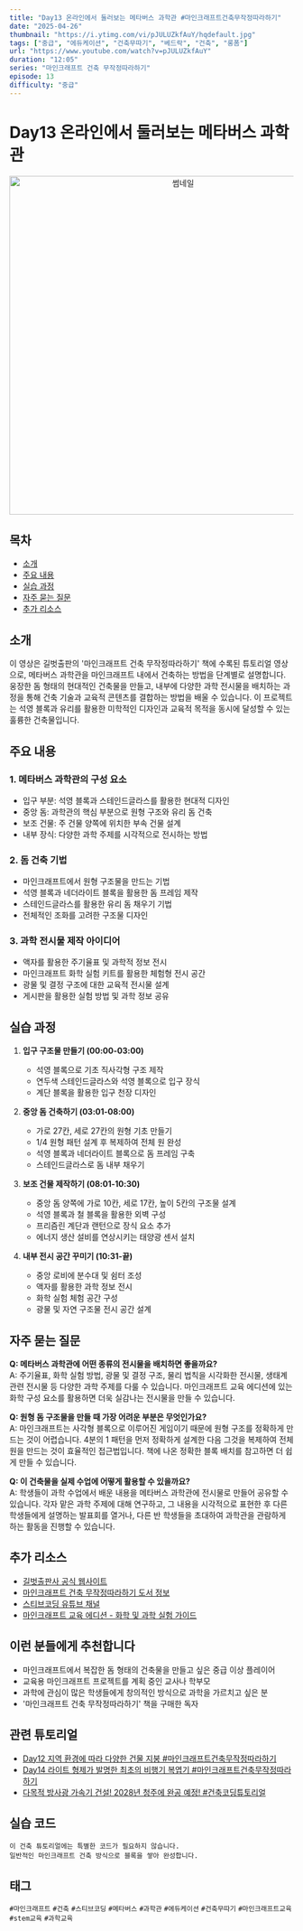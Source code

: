 ```yaml
---
title: "Day13 온라인에서 둘러보는 메타버스 과학관 #마인크래프트건축무작정따라하기"
date: "2025-04-26"
thumbnail: "https://i.ytimg.com/vi/pJULUZkfAuY/hqdefault.jpg"
tags: ["중급", "에듀케이션", "건축무따기", "베드락", "건축", "롱폼"]
url: "https://www.youtube.com/watch?v=pJULUZkfAuY"
duration: "12:05"
series: "마인크래프트 건축 무작정따라하기"
episode: 13
difficulty: "중급"
---
```

# Day13 온라인에서 둘러보는 메타버스 과학관
<div align="center">
  <img src="https://i.ytimg.com/vi/pJULUZkfAuY/hqdefault.jpg" alt="썸네일" width="600"/>
</div>

## 목차
- [소개](#소개)
- [주요 내용](#주요-내용)
- [실습 과정](#실습-과정)
- [자주 묻는 질문](#자주-묻는-질문)
- [추가 리소스](#추가-리소스)

## 소개
이 영상은 길벗출판의 '마인크래프트 건축 무작정따라하기' 책에 수록된 튜토리얼 영상으로, 메타버스 과학관을 마인크래프트 내에서 건축하는 방법을 단계별로 설명합니다. 웅장한 돔 형태의 현대적인 건축물을 만들고, 내부에 다양한 과학 전시물을 배치하는 과정을 통해 건축 기술과 교육적 콘텐츠를 결합하는 방법을 배울 수 있습니다. 이 프로젝트는 석영 블록과 유리를 활용한 미학적인 디자인과 교육적 목적을 동시에 달성할 수 있는 훌륭한 건축물입니다.

## 주요 내용
### 1. 메타버스 과학관의 구성 요소
- 입구 부분: 석영 블록과 스테인드글라스를 활용한 현대적 디자인
- 중앙 돔: 과학관의 핵심 부분으로 원형 구조와 유리 돔 건축
- 보조 건물: 주 건물 양쪽에 위치한 부속 건물 설계
- 내부 장식: 다양한 과학 주제를 시각적으로 전시하는 방법

### 2. 돔 건축 기법
- 마인크래프트에서 원형 구조물을 만드는 기법
- 석영 블록과 네더라이트 블록을 활용한 돔 프레임 제작
- 스테인드글라스를 활용한 유리 돔 채우기 기법
- 전체적인 조화를 고려한 구조물 디자인

### 3. 과학 전시물 제작 아이디어
- 액자를 활용한 주기율표 및 과학적 정보 전시
- 마인크래프트 화학 실험 키트를 활용한 체험형 전시 공간
- 광물 및 결정 구조에 대한 교육적 전시물 설계
- 게시판을 활용한 실험 방법 및 과학 정보 공유

## 실습 과정
1. **입구 구조물 만들기 (00:00-03:00)**
   - 석영 블록으로 기초 직사각형 구조 제작
   - 연두색 스테인드글라스와 석영 블록으로 입구 장식
   - 계단 블록을 활용한 입구 천장 디자인
   
2. **중앙 돔 건축하기 (03:01-08:00)**
   - 가로 27칸, 세로 27칸의 원형 기초 만들기
   - 1/4 원형 패턴 설계 후 복제하여 전체 원 완성
   - 석영 블록과 네더라이트 블록으로 돔 프레임 구축
   - 스테인드글라스로 돔 내부 채우기
   
3. **보조 건물 제작하기 (08:01-10:30)**
   - 중앙 돔 양쪽에 가로 10칸, 세로 17칸, 높이 5칸의 구조물 설계
   - 석영 블록과 철 블록을 활용한 외벽 구성
   - 프리즘린 계단과 랜턴으로 장식 요소 추가
   - 에너지 생산 설비를 연상시키는 태양광 센서 설치
   
4. **내부 전시 공간 꾸미기 (10:31-끝)**
   - 중앙 로비에 분수대 및 쉼터 조성
   - 액자를 활용한 과학 정보 전시
   - 화학 실험 체험 공간 구성
   - 광물 및 자연 구조물 전시 공간 설계

## 자주 묻는 질문
**Q: 메타버스 과학관에 어떤 종류의 전시물을 배치하면 좋을까요?**  
A: 주기율표, 화학 실험 방법, 광물 및 결정 구조, 물리 법칙을 시각화한 전시물, 생태계 관련 전시물 등 다양한 과학 주제를 다룰 수 있습니다. 마인크래프트 교육 에디션에 있는 화학 구성 요소를 활용하면 더욱 실감나는 전시물을 만들 수 있습니다.

**Q: 원형 돔 구조물을 만들 때 가장 어려운 부분은 무엇인가요?**  
A: 마인크래프트는 사각형 블록으로 이루어진 게임이기 때문에 원형 구조를 정확하게 만드는 것이 어렵습니다. 4분의 1 패턴을 먼저 정확하게 설계한 다음 그것을 복제하여 전체 원을 만드는 것이 효율적인 접근법입니다. 책에 나온 정확한 블록 배치를 참고하면 더 쉽게 만들 수 있습니다.

**Q: 이 건축물을 실제 수업에 어떻게 활용할 수 있을까요?**  
A: 학생들이 과학 수업에서 배운 내용을 메타버스 과학관에 전시물로 만들어 공유할 수 있습니다. 각자 맡은 과학 주제에 대해 연구하고, 그 내용을 시각적으로 표현한 후 다른 학생들에게 설명하는 발표회를 열거나, 다른 반 학생들을 초대하여 과학관을 관람하게 하는 활동을 진행할 수 있습니다.

## 추가 리소스
- [길벗출판사 공식 웹사이트](https://www.gilbut.co.kr/)
- [마인크래프트 건축 무작정따라하기 도서 정보](https://www.gilbut.co.kr/book/view?bookcode=BN003337)
- [스티브코딩 유튜브 채널](https://www.youtube.com/c/스티브코딩)
- [마인크래프트 교육 에디션 - 화학 및 과학 실험 가이드](https://education.minecraft.net/ko-kr/lessons/chemistry-lab-basics)

## 이런 분들에게 추천합니다
- 마인크래프트에서 복잡한 돔 형태의 건축물을 만들고 싶은 중급 이상 플레이어
- 교육용 마인크래프트 프로젝트를 계획 중인 교사나 학부모
- 과학에 관심이 많은 학생들에게 창의적인 방식으로 과학을 가르치고 싶은 분
- '마인크래프트 건축 무작정따라하기' 책을 구매한 독자

## 관련 튜토리얼
- [Day12 지역 환경에 따라 다양한 건물 지붕 #마인크래프트건축무작정따라하기](https://www.youtube.com/watch?v=FEO114dgnpc)
- [Day14 라이트 형제가 발명한 최초의 비행기 복엽기 #마인크래프트건축무작정따라하기](https://www.youtube.com/watch?v=XtRyYpjjMQk)
- [다목적 방사광 가속기 건설! 2028년 청주에 완공 예정! #건축코딩튜토리얼](https://www.youtube.com/watch?v=sDD8ubwJCS8)

## 실습 코드
```
이 건축 튜토리얼에는 특별한 코드가 필요하지 않습니다.
일반적인 마인크래프트 건축 방식으로 블록을 쌓아 완성합니다.
```

## 태그
`#마인크래프트` `#건축` `#스티브코딩` `#메타버스` `#과학관` `#에듀케이션` `#건축무따기` `#마인크래프트교육` `#stem교육` `#과학교육`
